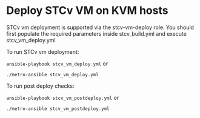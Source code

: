 # Deploy STCv VM on KVM hosts

STCv vm deployment is supported via the stcv-vm-deploy role. You should first populate the required parameters inside stcv_build.yml and execute stcv_vm_deploy.yml


To run STCv vm deployment:

`ansible-playbook stcv_vm_deploy.yml`
or

`./metro-ansible stcv_vm_deploy.yml`

To run post deploy checks:

`ansible-playbook stcv_vm_postdeploy.yml`
or

`./metro-ansible stcv_vm_postdeploy.yml`
